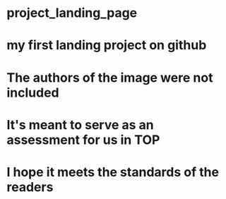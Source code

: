 # project_landing_page
# my first landing project on github
# The authors of the image were not included
# It's meant to serve as an assessment for us in TOP
# I hope it meets the standards of the readers
